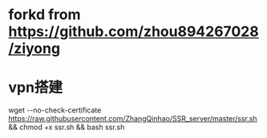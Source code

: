 # forkd from https://github.com/zhou894267028/ziyong
# vpn搭建
wget --no-check-certificate https://raw.githubusercontent.com/ZhangQinhao/SSR_server/master/ssr.sh && chmod +x ssr.sh && bash ssr.sh
